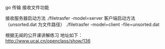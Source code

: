 go 传输 接收文件功能

接收服务器启动方法
./filetrasfer -model=server
客户端启动方法（unsorted.dat 为文件路径）
./filetrasfer -model=client -file=unsorted.dat

根据无闻的公开课讲解练习 
地址如下：
http://www.ucai.cn/openclass/show/136
